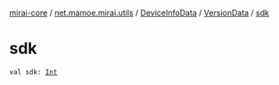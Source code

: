 [mirai-core](../../../index.md) / [net.mamoe.mirai.utils](../../index.md) / [DeviceInfoData](../index.md) / [VersionData](index.md) / [sdk](./sdk.md)

# sdk

`val sdk: `[`Int`](https://kotlinlang.org/api/latest/jvm/stdlib/kotlin/-int/index.html)